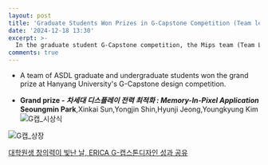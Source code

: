 ```yaml
---
layout: post
title: 'Graduate Students Won Prizes in G-Capstone Competition (Team leaders: Seoungmin Park)'
date: '2024-12-18 13:30'
excerpt: >-
  In the graduate student G-Capstone competition, the Mips team (Team Leader: Seoungmin Park) won the grand prize (2st prize).  
comments: true
---
```

- A team of ASDL graduate and undergraduate students won the grand prize at Hanyang University's G-Capstone design competition.
  

- **Grand prize - _차세대 디스플레이 전력 최적화 : Memory-In-Pixel Application_**<br>**Seoungmin Park**,Xinkai Sun,Yongjin Shin,Hyunji Jeong,Youngkyung Kim
![G캡_시상식](https://github.com/user-attachments/assets/fc41565b-896a-45c4-8500-06d0c1e86bb8)
  
![G캡_상장](https://github.com/user-attachments/assets/dbb118da-4758-47e6-9f92-c3991ccb3bf4)
  
[대학원생 창의력이 빛난 날, ERICA G-캡스톤디자인 성과 공유](https://m.blog.naver.com/PostView.naver?blogId=hyerica4473&logNo=223698634868&proxyReferer=&noTrackingCode=true)